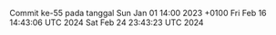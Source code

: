 Commit ke-55 pada tanggal Sun Jan 01 14:00 2023 +0100
Fri Feb 16 14:43:06 UTC 2024
Sat Feb 24 23:43:23 UTC 2024
